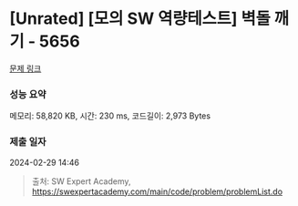 # [Unrated] [모의 SW 역량테스트] 벽돌 깨기 - 5656 

[문제 링크](https://swexpertacademy.com/main/code/problem/problemDetail.do?contestProbId=AWXRQm6qfL0DFAUo) 

### 성능 요약

메모리: 58,820 KB, 시간: 230 ms, 코드길이: 2,973 Bytes

### 제출 일자

2024-02-29 14:46



> 출처: SW Expert Academy, https://swexpertacademy.com/main/code/problem/problemList.do